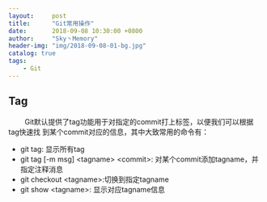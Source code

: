```yaml
---
layout:     post
title:      "Git常用操作"
date:       2018-09-08 10:30:00 +0800
author:     "Sky丶Memory"
header-img: "img/2018-09-08-01-bg.jpg"
catalog: true
tags:
    - Git
---
```



## Tag

&emsp;&emsp; Git默认提供了tag功能用于对指定的commit打上标签，以便我们可以根据tag快速找
到某个commit对应的信息，其中大致常用的命令有：

- git tag: 显示所有tag
- git tag [-m msg] \<tagname\> \<commit\>: 对某个commit添加tagname，并指定注释消息
- git checkout \<tagname\>:切换到指定tagname
- git show \<tagname\>: 显示对应tagname信息